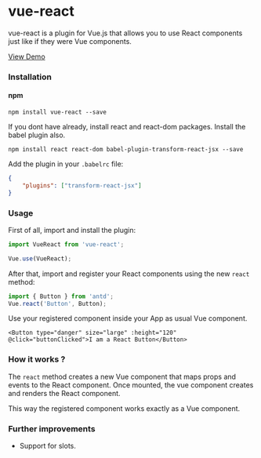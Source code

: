 # vue-react

vue-react is a plugin for Vue.js that allows you to use React components just like if they were Vue components.

[View Demo](https://alkin.github.io/vue-react)

### Installation

#### npm

```
npm install vue-react --save
```

If you dont have already, install react and react-dom packages. Install the babel plugin also.

```
npm install react react-dom babel-plugin-transform-react-jsx --save
```

Add the plugin in your `.babelrc` file:

```json
{
    "plugins": ["transform-react-jsx"]
}
```

### Usage

First of all, import and install the plugin:

```javascript
import VueReact from 'vue-react';

Vue.use(VueReact);
```

After that, import and register your React components using the new `react` method:

```javascript
import { Button } from 'antd';
Vue.react('Button', Button);
```

Use your registered component inside your App as usual Vue component.

```vue
<Button type="danger" size="large" :height="120" @click="buttonClicked">I am a React Button</Button>
```

### How it works ?

The `react` method creates a new Vue component that maps props and events to the React component. Once mounted, the vue component creates and renders the React component.

This way the registered component works exactly as a Vue component.

### Further improvements

- Support for slots.